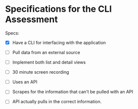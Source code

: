 # Specifications for the CLI Assessment

Specs:
- [x] Have a CLI for interfacing with the application
- [ ] Pull data from an external source
- [ ] Implement both list and detail views

- [ ] 30 minute screen recording
- [ ] Uses an API
- [ ] Scrapes for the information that can't be pulled with an API
- [ ] API actually pulls in the correct information.
